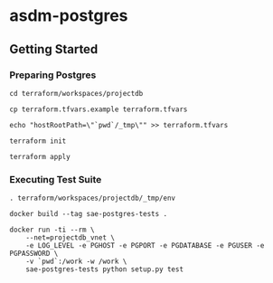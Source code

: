 # asdm-postgres

## Getting Started

### Preparing Postgres

```
cd terraform/workspaces/projectdb

cp terraform.tfvars.example terraform.tfvars

echo "hostRootPath=\"`pwd`/_tmp\"" >> terraform.tfvars

terraform init

terraform apply
```

### Executing Test Suite

```
. terraform/workspaces/projectdb/_tmp/env

docker build --tag sae-postgres-tests .

docker run -ti --rm \
    --net=projectdb_vnet \
    -e LOG_LEVEL -e PGHOST -e PGPORT -e PGDATABASE -e PGUSER -e PGPASSWORD \
    -v `pwd`:/work -w /work \
    sae-postgres-tests python setup.py test
```
